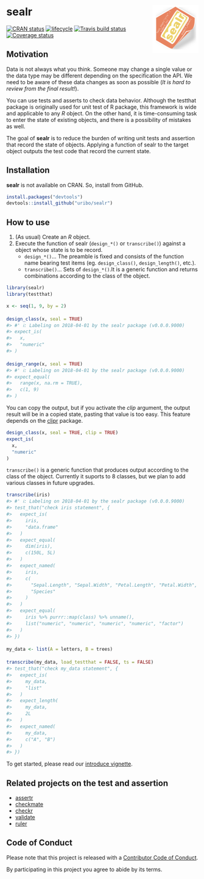 
<!-- README.md is generated from README.Rmd. Please edit that file -->
sealr <img src="man/figures/logo.png" align="right" width="120px" />
====================================================================

[![CRAN status](https://www.r-pkg.org/badges/version/sealr)](https://cran.r-project.org/package=sealr) [![lifecycle](https://img.shields.io/badge/lifecycle-experimental-orange.svg)](https://www.tidyverse.org/lifecycle/#experimental) [![Travis build status](https://travis-ci.org/uribo/sealr.svg?branch=master)](https://travis-ci.org/uribo/sealr) [![Coverage status](https://codecov.io/gh/uribo/sealr/branch/master/graph/badge.svg)](https://codecov.io/github/uribo/sealr?branch=master)

Motivation
----------

Data is not always what you think. Someone may change a single value or the data type may be different depending on the specification the API. We need to be aware of these data changes as soon as possible (*It is hard to review from the final result!*).

You can use tests and asserts to check data behavior. Although the testthat package is originally used for unit test of R package, this framework is wide and applicable to any *R* object. On the other hand, it is time-consuming task to enter the state of existing objects, and there is a possibility of mistakes as well.

The goal of **sealr** is to reduce the burden of writing unit tests and assertion that record the state of objects. Applying a function of sealr to the target object outputs the test code that record the current state.

Installation
------------

**sealr** is not available on CRAN. So, install from GitHub.

``` r
install.packages("devtools")
devtools::install_github("uribo/sealr")
```

How to use
----------

1.  (As usual) Create an *R* object.
2.  Execute the function of sealr (`design_*()` or `transcribe()`) against a object whose state is to be record.
    -   `design_*()`... The preamble is fixed and consists of the function name bearing test items (eg. `design_class()`, `design_length()`, etc.).
    -   `transcribe()`... Sets of `design_*()`.It is a generic function and returns combinations according to the class of the object.

``` r
library(sealr)
library(testthat)
```

``` r
x <- seq(1, 9, by = 2)

design_class(x, seal = TRUE)
#> #' ℹ: Labeling on 2018-04-01 by the sealr package (v0.0.0.9000)
#> expect_is(
#>   x,
#>   "numeric"
#> )

design_range(x, seal = TRUE)
#> #' ℹ: Labeling on 2018-04-01 by the sealr package (v0.0.0.9000)
#> expect_equal(
#>   range(x, na.rm = TRUE),
#>   c(1, 9)
#> )
```

You can copy the output, but if you activate the *clip* argument, the output result will be in a copied state, pasting that value is too easy. This feature depends on the [clipr](https://github.com/mdlincoln/clipr) package.

``` r
design_class(x, seal = TRUE, clip = TRUE)
expect_is(
  x,
  "numeric"
)
```

`transcribe()` is a generic function that produces output according to the class of the object. Currently it suports to 8 classes, but we plan to add various classes in future upgrades.

``` r
transcribe(iris)
#> #' ℹ: Labeling on 2018-04-01 by the sealr package (v0.0.0.9000)
#> test_that("check iris statement", {
#>   expect_is(
#>     iris,
#>     "data.frame"
#>   )
#>   expect_equal(
#>     dim(iris),
#>     c(150L, 5L)
#>   )
#>   expect_named(
#>     iris,
#>     c(
#>       "Sepal.Length", "Sepal.Width", "Petal.Length", "Petal.Width",
#>       "Species"
#>     )
#>   )
#>   expect_equal(
#>     iris %>% purrr::map(class) %>% unname(),
#>     list("numeric", "numeric", "numeric", "numeric", "factor")
#>   )
#> })

my_data <- list(A = letters, B = trees)

transcribe(my_data, load_testthat = FALSE, ts = FALSE)
#> test_that("check my_data statement", {
#>   expect_is(
#>     my_data,
#>     "list"
#>   )
#>   expect_length(
#>     my_data,
#>     2L
#>   )
#>   expect_named(
#>     my_data,
#>     c("A", "B")
#>   )
#> })
```

To get started, please read our [introduce vignette](vignettes/sealr1.Rmd).

Related projects on the test and assertion
------------------------------------------

-   [assertr](https://github.com/ropensci/assertr)
-   [checkmate](https://github.com/mllg/checkmate)
-   [checkr](https://github.com/poissonconsulting/checkr)
-   [validate](https://github.com/data-cleaning/validate)
-   [ruler](https://github.com/echasnovski/ruler)

Code of Conduct
---------------

Please note that this project is released with a [Contributor Code of Conduct](.github/CODE_OF_CONDUCT.md).

By participating in this project you agree to abide by its terms.
